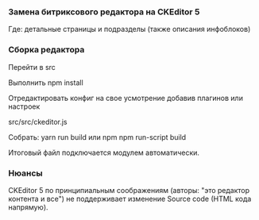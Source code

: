 ###  Замена битриксового редактора на CKEditor 5

Где: детальные страницы и подразделы (также описания инфоблоков)

### Сборка редактора

Перейти в src

Выполнить npm install

Отредактировать конфиг на свое усмотрение добавив плагинов или настроек

src/src/ckeditor.js

Собрать: yarn run build или npm npm run-script build	

Итоговый файл подключается модулем автоматически.

### Нюансы

CKEditor 5 по принципиальным соображениям (авторы: "это редактор контента и все") не поддерживает
изменение Source code (HTML кода напрямую).
